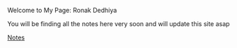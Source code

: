 Welcome to My Page: Ronak Dedhiya

You will be finding all the notes here very soon and will update this site asap

[Notes](/notes/)
